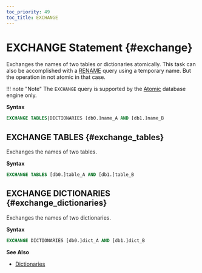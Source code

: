 ```yaml
---
toc_priority: 49
toc_title: EXCHANGE
---
```


# EXCHANGE Statement {#exchange}

Exchanges the names of two tables or dictionaries atomically.
This task can also be accomplished with a [RENAME](./rename.md) query using a temporary name. But the operation in not atomic in that case.

!!! note "Note"
    The `EXCHANGE` query is supported by the [Atomic](../../engines/database-engines/atomic.md) database engine only.

**Syntax**

```sql
EXCHANGE TABLES|DICTIONARIES [db0.]name_A AND [db1.]name_B
```

## EXCHANGE TABLES {#exchange_tables}

Exchanges the names of two tables.

**Syntax**

```sql
EXCHANGE TABLES [db0.]table_A AND [db1.]table_B
```

## EXCHANGE DICTIONARIES {#exchange_dictionaries}

Exchanges the names of two dictionaries.

**Syntax**

```sql
EXCHANGE DICTIONARIES [db0.]dict_A AND [db1.]dict_B
```

**See Also**

-   [Dictionaries](../../sql-reference/dictionaries/index.md)
